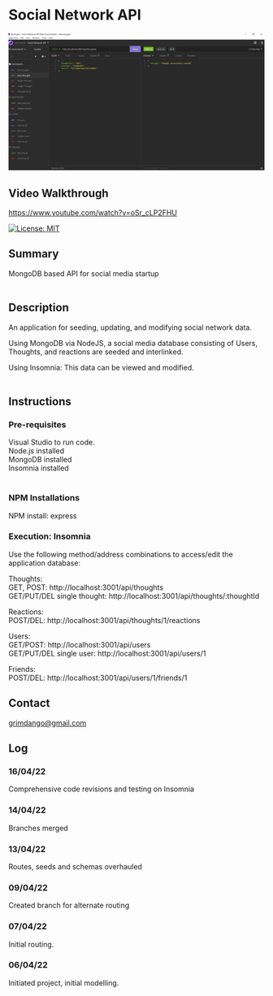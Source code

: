 # Social Network API

![alt text](Assets/sample.jpg)

## Video Walkthrough
https://www.youtube.com/watch?v=oSr_cLP2FHU

[![License: MIT](https://img.shields.io/badge/License-MIT-yellow.svg)](https://opensource.org/licenses/MIT)


## Summary
MongoDB based API for social media startup 
<Br><Br>

## Description 
An application for seeding, updating, and modifying social network data. 

Using MongoDB via NodeJS, a social media database consisting of Users, Thoughts, and reactions are seeded and interlinked.  

Using Insomnia: This data can be viewed and modified.
<Br><Br>

## Instructions

### Pre-requisites
Visual Studio to run code.<Br> 
Node.js installed<Br>
MongoDB installed<Br>
Insomnia installed<Br>
<Br>

### NPM Installations
NPM install: express
<Br>

### Execution: Insomnia
Use the following method/address combinations to access/edit the application database:

Thoughts:<Br>
GET, POST: http://localhost:3001/api/thoughts<Br>
GET/PUT/DEL single thought: http://localhost:3001/api/thoughts/:thoughtId<Br>

Reactions:<Br>
POST/DEL:  http://localhost:3001/api/thoughts/1/reactions<Br>

Users:<Br>
GET/POST: http://localhost:3001/api/users<Br>
GET/PUT/DEL single user: http://localhost:3001/api/users/1<Br>

Friends:<Br>
POST/DEL: http://localhost:3001/api/users/1/friends/1<Br>

## Contact
grimdango@gmail.com
<Br>
## Log 

### 16/04/22
Comprehensive code revisions and testing on Insomnia

### 14/04/22
Branches merged

### 13/04/22
Routes, seeds and schemas overhauled

### 09/04/22
Created branch for alternate routing 

### 07/04/22
Initial routing.

### 06/04/22
Initiated project, initial modelling.

   

